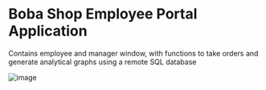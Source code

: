 # Boba Shop Employee Portal Application

Contains employee and manager window, with functions to take orders and generate analytical graphs using a remote SQL database

![image](https://github.com/user-attachments/assets/023a1694-89cb-4078-93cd-67379b969fc0)
